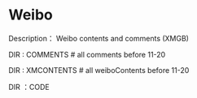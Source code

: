 # Weibo
Description： Weibo contents and comments (XMGB)




DIR : COMMENTS # all comments before 11-20

DIR : XMCONTENTS # all weiboContents before 11-20

DIR ：CODE
